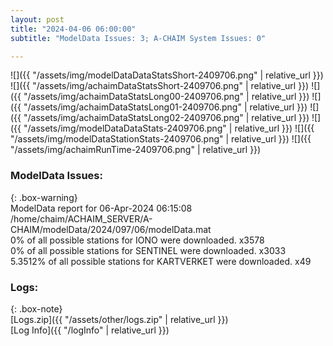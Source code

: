 ```yaml
---
layout: post
title: "2024-04-06 06:00:00"
subtitle: "ModelData Issues: 3; A-CHAIM System Issues: 0"

---
```


![]({{ "/assets/img/modelDataDataStatsShort-2409706.png" | relative_url }})
![]({{ "/assets/img/achaimDataStatsShort-2409706.png" | relative_url }})
![]({{ "/assets/img/achaimDataStatsLong00-2409706.png" | relative_url }})
![]({{ "/assets/img/achaimDataStatsLong01-2409706.png" | relative_url }})
![]({{ "/assets/img/achaimDataStatsLong02-2409706.png" | relative_url }})
![]({{ "/assets/img/modelDataDataStats-2409706.png" | relative_url }})
![]({{ "/assets/img/modelDataStationStats-2409706.png" | relative_url }})
![]({{ "/assets/img/achaimRunTime-2409706.png" | relative_url }})


### ModelData Issues:  
  
{: .box-warning}  
 ModelData report for 06-Apr-2024 06:15:08   
 /home/chaim/ACHAIM_SERVER/A-CHAIM/modelData/2024/097/06/modelData.mat   
 0% of all possible stations for IONO were downloaded. x3578   
 0% of all possible stations for SENTINEL were downloaded. x3033   
 5.3512% of all possible stations for KARTVERKET were downloaded. x49   
  


### Logs:  
  
{: .box-note}  
[Logs.zip]({{ "/assets/other/logs.zip" | relative_url }})  
[Log Info]({{ "/logInfo" | relative_url }})  

